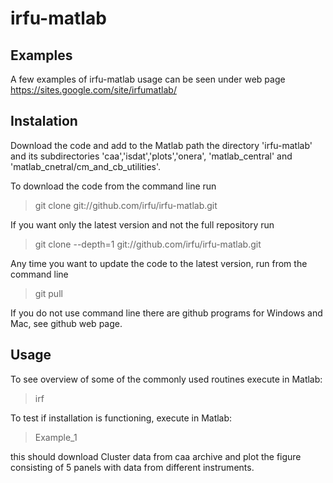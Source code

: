 irfu-matlab
===========

Examples
--------

A few examples of irfu-matlab usage can be seen under web page https://sites.google.com/site/irfumatlab/


Instalation
------------

Download the code and add to the Matlab path the directory 'irfu-matlab' and its subdirectories 'caa','isdat','plots','onera', 'matlab_central' and 'matlab_cnetral/cm_and_cb_utilities'.

To download the code from the command line run

> git clone git://github.com/irfu/irfu-matlab.git

If you want only the latest version and not the full repository run

> git clone --depth=1 git://github.com/irfu/irfu-matlab.git

Any time you want to update the code to the latest version, run from the command line 

> git pull

If you do not use command line there are github programs for Windows and Mac, see github web page. 

Usage
-----

To see overview of some of the commonly used routines execute in Matlab:

> irf

To test if installation is functioning, execute in Matlab:

> Example_1

this should download Cluster data from caa archive and plot the figure consisting of 5 panels with data from different instruments. 
